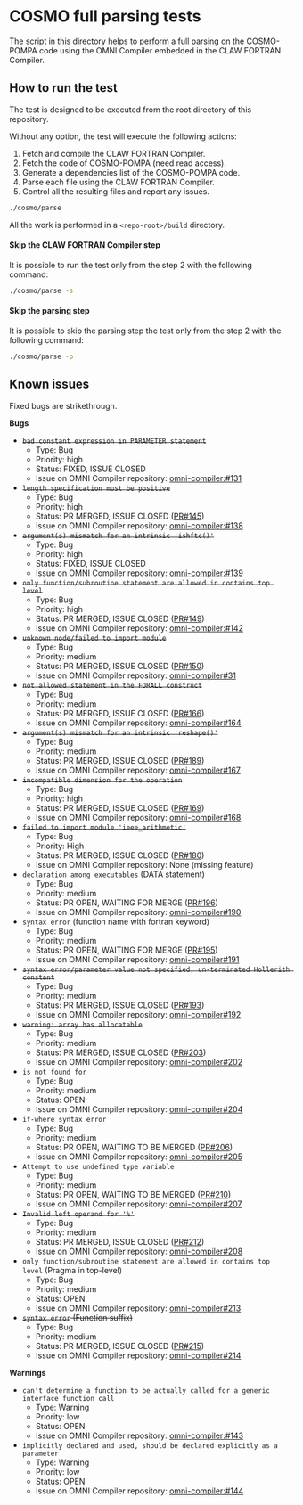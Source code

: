 # COSMO full parsing tests
The script in this directory helps to perform a full parsing on the COSMO-POMPA
code using the OMNI Compiler embedded in the CLAW FORTRAN Compiler.

## How to run the test
The test is designed to be executed from the root directory of this repository.

Without any option, the test will execute the following actions:
1) Fetch and compile the CLAW FORTRAN Compiler.
2) Fetch the code of COSMO-POMPA (need read access).
3) Generate a dependencies list of the COSMO-POMPA code.
4) Parse each file using the CLAW FORTRAN Compiler.
5) Control all the resulting files and report any issues.

```bash
./cosmo/parse
```

All the work is performed in a `<repo-root>/build` directory.

#### Skip the CLAW FORTRAN Compiler step
It is possible to run the test only from the step 2 with the following command:
```bash
./cosmo/parse -s
```

#### Skip the parsing step
It is possible to skip the parsing step the test only from the step 2 with the following command:
```bash
./cosmo/parse -p
```

## Known issues
Fixed bugs are strikethrough.

**Bugs**
* ~~`bad constant expression in PARAMETER statement`~~
  * Type: Bug
  * Priority: high
  * Status: FIXED, ISSUE CLOSED
  * Issue on OMNI Compiler repository: [omni-compiler:#131](https://github.com/omni-compiler/omni-compiler/issues/131)
* ~~`length specification must be positive`~~
  * Type: Bug
  * Priority: high
  * Status: PR MERGED, ISSUE CLOSED ([PR#145](https://github.com/omni-compiler/omni-compiler/pull/145))
  * Issue on OMNI Compiler repository: [omni-compiler:#138](https://github.com/omni-compiler/omni-compiler/issues/138)
* ~~`argument(s) mismatch for an intrinsic 'ishftc()'`~~
  * Type: Bug
  * Priority: high
  * Status: FIXED, ISSUE CLOSED
  * Issue on OMNI Compiler repository: [omni-compiler:#139](https://github.com/omni-compiler/omni-compiler/issues/139)
* ~~`only function/subroutine statement are allowed in contains top level`~~
  * Type: Bug
  * Priority: high
  * Status: PR MERGED, ISSUE CLOSED ([PR#149](https://github.com/omni-compiler/omni-compiler/pull/149))
  * Issue on OMNI Compiler repository: [omni-compiler:#142](https://github.com/omni-compiler/omni-compiler/issues/142)
* ~~`unknown node/failed to import module`~~
  * Type: Bug
  * Priority: medium
  * Status: PR MERGED, ISSUE CLOSED ([PR#150](https://github.com/omni-compiler/omni-compiler/pull/150))
  * Issue on OMNI Compiler repository: [omni-compiler#31](https://github.com/omni-compiler/omni-compiler/issues/31)
* ~~`not allowed statement in the FORALL construct`~~
  * Type: Bug
  * Priority: medium
  * Status: PR MERGED, ISSUE CLOSED ([PR#166](https://github.com/omni-compiler/omni-compiler/pull/166))
  * Issue on OMNI Compiler repository: [omni-compiler#164](https://github.com/omni-compiler/omni-compiler/issues/164)
* ~~`argument(s) mismatch for an intrinsic 'reshape()'`~~
  * Type: Bug
  * Priority: medium
  * Status: PR MERGED, ISSUE CLOSED ([PR#189](https://github.com/omni-compiler/omni-compiler/pull/189))
  * Issue on OMNI Compiler repository: [omni-compiler#167](https://github.com/omni-compiler/omni-compiler/issues/167)
* ~~`incompatible dimension for the operation`~~
  * Type: Bug
  * Priority: high
  * Status: PR MERGED, ISSUE CLOSED ([PR#169](https://github.com/omni-compiler/omni-compiler/pull/169))
  * Issue on OMNI Compiler repository: [omni-compiler#168](https://github.com/omni-compiler/omni-compiler/issues/168)
* ~~`failed to import module 'ieee_arithmetic'`~~
  * Type: Bug
  * Priority: High
  * Status: PR MERGED, ISSUE CLOSED ([PR#180](https://github.com/omni-compiler/omni-compiler/pull/180))
  * Issue on OMNI Compiler repository: None (missing feature)
* `declaration among executables` (DATA statement)
  * Type: Bug
  * Priority: medium
  * Status: PR OPEN, WAITING FOR MERGE ([PR#196](https://github.com/omni-compiler/omni-compiler/pull/196))
  * Issue on OMNI Compiler repository: [omni-compiler#190](https://github.com/omni-compiler/omni-compiler/issues/190)
* `syntax error` (function name with fortran keyword)
  * Type: Bug
  * Priority: medium
  * Status: PR OPEN, WAITING FOR MERGE ([PR#195](https://github.com/omni-compiler/omni-compiler/pull/195))
  * Issue on OMNI Compiler repository: [omni-compiler#191](https://github.com/omni-compiler/omni-compiler/issues/191)
* ~~`syntax error/parameter value not specified, un-terminated Hollerith constant`~~
  * Type: Bug
  * Priority: medium
  * Status: PR MERGED, ISSUE CLOSED ([PR#193](https://github.com/omni-compiler/omni-compiler/pull/193))
  * Issue on OMNI Compiler repository: [omni-compiler#192](https://github.com/omni-compiler/omni-compiler/issues/191)
* ~~`warning: array has allocatable`~~
  * Type: Bug
  * Priority: medium
  * Status: PR MERGED, ISSUE CLOSED ([PR#203](https://github.com/omni-compiler/omni-compiler/pull/203))
  * Issue on OMNI Compiler repository: [omni-compiler#202](https://github.com/omni-compiler/omni-compiler/issues/202)
* `is not found for`
  * Type: Bug
  * Priority: medium
  * Status: OPEN
  * Issue on OMNI Compiler repository: [omni-compiler#204](https://github.com/omni-compiler/omni-compiler/issues/204)
* `if-where syntax error`
  * Type: Bug
  * Priority: medium
  * Status: PR OPEN, WAITING TO BE MERGED  ([PR#206](https://github.com/omni-compiler/omni-compiler/pull/206))
  * Issue on OMNI Compiler repository: [omni-compiler#205](https://github.com/omni-compiler/omni-compiler/issues/205)
* `Attempt to use undefined type variable`
  * Type: Bug
  * Priority: medium
  * Status: PR OPEN, WAITING TO BE MERGED  ([PR#210](https://github.com/omni-compiler/omni-compiler/pull/210))
  * Issue on OMNI Compiler repository: [omni-compiler#207](https://github.com/omni-compiler/omni-compiler/issues/207)
* ~~`Invalid left operand for '%'`~~
  * Type: Bug
  * Priority: medium
  * Status: PR MERGED, ISSUE CLOSED  ([PR#212](https://github.com/omni-compiler/omni-compiler/pull/212))
  * Issue on OMNI Compiler repository: [omni-compiler#208](https://github.com/omni-compiler/omni-compiler/issues/208)
* `only function/subroutine statement are allowed in contains top level` (Pragma in top-level)
  * Type: Bug
  * Priority: medium
  * Status: OPEN
  * Issue on OMNI Compiler repository: [omni-compiler#213](https://github.com/omni-compiler/omni-compiler/issues/213)
* ~~`syntax error` (Function suffix)~~
  * Type: Bug
  * Priority: medium
  * Status: PR MERGED, ISSUE CLOSED  ([PR#215](https://github.com/omni-compiler/omni-compiler/pull/215))
  * Issue on OMNI Compiler repository: [omni-compiler#214](https://github.com/omni-compiler/omni-compiler/issues/214)

**Warnings**
* `can't determine a function to be actually called for a generic interface function call`
  * Type: Warning
  * Priority: low
  * Status: OPEN
  * Issue on OMNI Compiler repository: [omni-compiler:#143](https://github.com/omni-compiler/omni-compiler/issues/143)
* `implicitly declared and used, should be declared explicitly as a parameter`
  * Type: Warning
  * Priority: low
  * Status: OPEN
  * Issue on OMNI Compiler repository: [omni-compiler:#144](https://github.com/omni-compiler/omni-compiler/issues/144)

